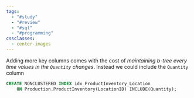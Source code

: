 ```yaml
---
tags:
  - "#study"
  - "#review"
  - "#sql"
  - "#programming"
cssclasses:
  - center-images
---
```

Adding more key columns comes with the cost of *maintaining b-tree every time values in the `Quantity` changes*. Instead we could include the `Quantity` column

```sql
CREATE NONCLUSTERED INDEX idx_ProductInventory_Location
    ON Production.ProductInventory(LocationID) INCLUDE(Quantity);
```


